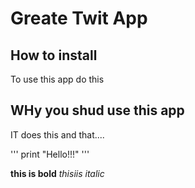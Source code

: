 # Greate Twit App

## How to install

To use this app do this

## WHy you shud use this app
IT does this and that....

'''
print "Hello!!!"
'''


**this is bold**
_thisiis italic_

